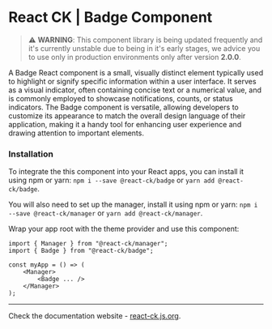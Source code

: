 # React CK | Badge Component

> :warning: **WARNING**: This component library is being updated frequently and it's currently unstable due to being in it's early stages, we advice you to use only in production environments only after version **2.0.0**.

A Badge React component is a small, visually distinct element typically used to highlight or signify specific information within a user interface. It serves as a visual indicator, often containing concise text or a numerical value, and is commonly employed to showcase notifications, counts, or status indicators. The Badge component is versatile, allowing developers to customize its appearance to match the overall design language of their application, making it a handy tool for enhancing user experience and drawing attention to important elements.

### Installation 

To integrate the this component into your React apps, you can install it using npm or yarn: `npm i --save @react-ck/badge` or `yarn add @react-ck/badge`.

You will also need to set up the manager, install it using npm or yarn: `npm i --save @react-ck/manager` or `yarn add @react-ck/manager`.

Wrap your app root with the theme provider and use this component:

```tsx
import { Manager } from "@react-ck/manager";
import { Badge } from "@react-ck/badge";

const myApp = () => (
    <Manager>
        <Badge ... />
    </Manager>
);
```

<!-- storybook-ignore -->

---

Check the documentation website - [react-ck.js.org](https://react-ck.js.org).